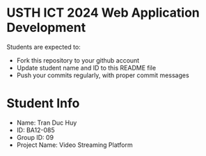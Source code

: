 USTH ICT 2024 Web Application Development
=====================================================

Students are expected to:

* Fork this repository to your github account
* Update student name and ID to this README file
* Push your commits regularly, with proper commit messages

Student Info
=======================

* Name: Tran Duc Huy
* ID: BA12-085
* Group ID: 09
* Project Name: Video Streaming Platform
